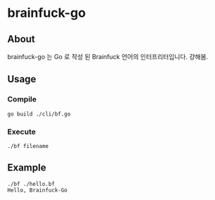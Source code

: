 # brainfuck-go

## About
brainfuck-go 는 Go 로 작성 된 Brainfuck 언어의 인터프리터입니다. 걍해봄.

## Usage
### Compile
```
go build ./cli/bf.go
```
### Execute
```
./bf filename
```

## Example
```
./bf ./hello.bf
Hello, Brainfuck-Go
```
